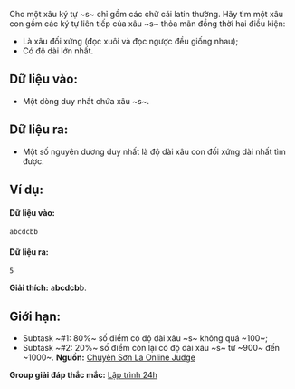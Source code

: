 Cho một xâu ký tự ~s~ chỉ gồm các chữ cái latin thường. Hãy tìm một xâu con gồm các ký tự liên tiếp của xâu ~s~ thỏa mãn đồng thời hai điều kiện:
- Là xâu đối xứng (đọc xuôi và đọc ngược đều giống nhau);
- Có độ dài lớn nhất.

## Dữ liệu vào:
- Một dòng duy nhất chứa xâu ~s~.

## Dữ liệu ra:
- Một số nguyên dương duy nhất là độ dài xâu con đối xứng dài nhất tìm được.

## Ví dụ:
#### Dữ liệu vào:
```
abcdcbb
```

#### Dữ liệu ra:
```
5
```

**Giải thích:** a**bcdcb**b.
## Giới hạn:
- Subtask ~\#1: 80\%~ số điểm có độ dài xâu ~s~ không quá ~100~;
- Subtask ~\#2: 20\%~ số điểm còn lại có độ dài xâu ~s~ từ ~900~ đến ~1000~.
**Nguồn:** [Chuyên Sơn La Online Judge](http://csloj.ddns.net/)

**Group giải đáp thắc mắc:** [Lập trình 24h](https://www.facebook.com/groups/1386904321519984)